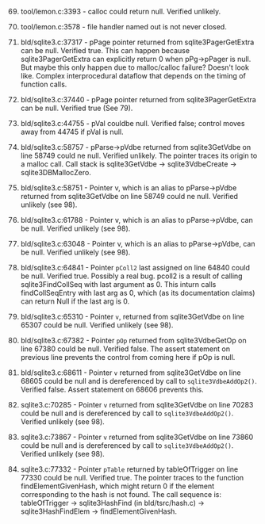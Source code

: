 69. tool/lemon.c:3393 - calloc could return null. Verified unlikely.

70. tool/lemon.c:3578 - file handler named out is not never closed.

79. bld/sqlite3.c:37317 - pPage pointer returned from sqlite3PagerGetExtra can
be null. Verified true. This can happen because sqlite3PagerGetExtra can
explicitly return 0 when pPg-\>pPager is null. But maybe this only happen due to
malloc/calloc failure? Doesn't look like. Complex interprocedural dataflow that
depends on the timing of function calls.

81. bld/sqlite3.c:37440 - pPage pointer returned from sqlite3PagerGetExtra can
be null. Verified true (See 79).

82. bld/sqlite3.c:44755 - pVal couldbe null. Verified false; control moves away
from 44745 if pVal is null.

98. bld/sqlite3.c:58757 - pParse-\>pVdbe returned from sqlite3GetVdbe on line
58749 could ne null. Verified unlikely. The pointer traces its origin to a malloc
call. Call stack is sqlite3GetVdbe -> sqlite3VdbeCreate -> sqlite3DBMallocZero.

99. bld/sqlite3.c:58751 - Pointer v, which is an alias to pParse-\>pVdbe
returned from sqlite3GetVdbe on line 58749 could ne null. Verified unlikely (see 98).

101. bld/sqlite3.c:61788 - Pointer v, which is an alias to pParse-\>pVdbe, can
be null. Verified unlikely (see 98).

102. bld/sqlite3.c:63048 - Pointer v, which is an alias to pParse-\>pVdbe, can
be null. Verified unlikely (see 98).

103. bld/sqlite3.c:64841 - Pointer `pColl2` last assigned on line 64840 could
be null. Verified true. Possibly a real bug. pcoll2 is a result of calling
sqlite3FindCollSeq with last argument as 0. This inturn calls
findCollSeqEntry with last arg as 0, which (as its documentation
claims) can return Null if the last arg is 0.

104. bld/sqlite3.c:65310 - Pointer `v`, returned from sqlite3GetVdbe
on line 65307 could be null. Verified unlikely (see 98).

105. bld/sqlite3.c:67382 - Pointer `pOp` returned from sqlite3VdbeGetOp on line
67380 could be null. Verified false. The assert statement on previous line
prevents the control from coming here if pOp is null.

109. bld/sqlite3.c:68611 - Pointer `v` returned from sqlite3GetVdbe on line
68605 could be null and is dereferenced by call to `sqlite3VdbeAddOp2()`.
Verified false. Assert statement on 68606 prevents this.

110. sqlite3.c:70285 - Pointer `v` returned from sqlite3GetVdbe on line 70283
could be null and is dereferenced by call to `sqlite3VdbeAddOp2()`. Verified
unlikely (see 98).

114. sqlite3.c:73867 - Pointer `v` returned from sqlite3GetVdbe on
line 73860 could be null and is dereferenced by call to
`sqlite3VdbeAddOp2()`. Verified unlikely (see 98).

116. sqlite3.c:77332 - Pointer `pTable` returned by tableOfTrigger on line
77330 could be null.  Verified true. The pointer traces to the
function findElementGivenHash, which might return 0 if the element
corresponding to the hash is not found. The call sequence is:
tableOfTrigger -> sqlite3HashFind (in bld/tsrc/hash.c) ->
sqlite3HashFindElem -> findElementGivenHash.

